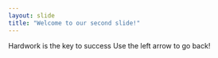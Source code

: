 ```yaml
---
layout: slide
title: "Welcome to our second slide!"
---
```

Hardwork is the key to success
Use the left arrow to go back!
